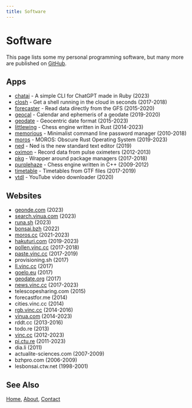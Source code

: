 ```yaml
---
title: Software
---
```


# Software

This page lists some my personal programming software, but many more are
published on [GitHub](https://github.com/vinc).


## Apps

- [chatai](/software/chatai.html) - A simple CLI for ChatGPT made in Ruby (2023)
- [closh](/software/closh.html) - Get a shell running in the cloud in seconds (2017-2018)
- [forecaster](/software/forecaster.html) - Read data directly from the GFS (2015-2020)
- [geocal](/software/geocal.html) - Calendar and ephemeris of a geodate (2019-2020)
- [geodate](/software/geodate.html) - Geocentric date format (2015-2023)
- [littlewing](/software/littlewing.html) - Chess engine written in Rust (2014-2023)
- [memorious](/software/memorious.html) - Minimalist command line password manager (2010-2018)
- [moros](/software/moros.html) - MOROS: Obscure Rust Operating System (2019-2023)
- [ned](/software/ned.html) - Ned is the new standard text editor (2019)
- [oximon](/software/oximon.html) - Record data from pulse oximeters (2012-2013)
- [pkg](/software/pkg.html) - Wrapper around package managers (2017-2018)
- [purplehaze](/software/purplehaze.html) - Chess engine written in C++ (2009-2012)
- [timetable](/software/timetable.html) - Timetables from GTF files (2017-2019)
- [ytdl](/software/ytdl.html) - YouTube video downloader (2020)


## Websites

- [geonde.com](https://geonde.com) (2023)
- [search.vinua.com](https://search.vinua.com) (2023)
- [runa.sh](https://runa.sh) (2023)
- [bonsai.bzh](https://bonsai.bzh) (2022)
- [moros.cc](http://moros.cc) (2021-2023)
- [hakuturi.com](https://hakuturi.com) (2019-2023)
- [pollen.vinc.cc](https://pollen.vinc.cc) (2017-2018)
- [paste.vinc.cc](https://paste.vinc.cc) (2017-2019)
- provisioning.sh (2017)
- [ll.vinc.cc](https://ll.vinc.cc) (2017)
- [goelo.eu](https://goelo.eu) (2017)
- [geodate.org](https://geodate.org) (2017)
- [news.vinc.cc](https://news.vinc.cc) (2017-2023)
- telescopesharing.com (2015)
- forecastfor.me (2014)
- cities.vinc.cc (2014)
- [rgb.vinc.cc](https://rgb.vinc.cc) (2014-2016)
- [vinua.com](https://vinua.com) (2014-2023)
- rddt.cc (2013-2016)
- todo.re (2013)
- [vinc.cc](https://vinc.cc) (2012-2023)
- [pi.ctu.re](https://pi.ctu.re) (2011-2023)
- dia.li (2011)
- actualite-sciences.com (2007-2009)
- bzhpro.com (2006-2009)
- lesbonsai.ctw.net (1998-2001)

## See Also

[Home](/), [About](/about), [Contact](/contact)
